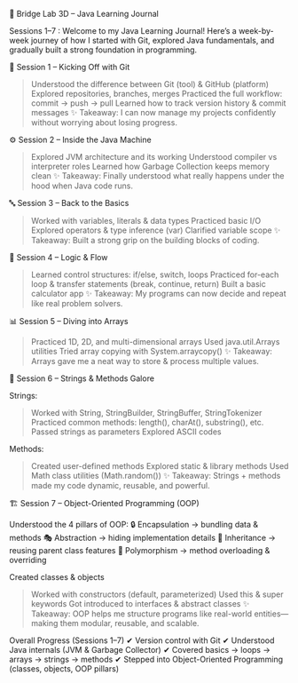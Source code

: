 🚀 Bridge Lab 3D – Java Learning Journal

Sessions 1–7 :
Welcome to my Java Learning Journal!
Here’s a week-by-week journey of how I started with Git, explored Java fundamentals, and gradually built a strong foundation in programming.

📌 Session 1 – Kicking Off with Git

  > Understood the difference between Git (tool) & GitHub (platform)
  > Explored repositories, branches, merges
  > Practiced the full workflow: commit → push → pull
  > Learned how to track version history & commit messages
  ✨ Takeaway: I can now manage my projects confidently without worrying about losing progress.

⚙️ Session 2 – Inside the Java Machine

  > Explored JVM architecture and its working
  > Understood compiler vs interpreter roles
  > Learned how Garbage Collection keeps memory clean
  ✨ Takeaway: Finally understood what really happens under the hood when Java code runs.

🔤 Session 3 – Back to the Basics

  > Worked with variables, literals & data types
  > Practiced basic I/O
  > Explored operators & type inference (var)
  > Clarified variable scope
  ✨ Takeaway: Built a strong grip on the building blocks of coding.

🔁 Session 4 – Logic & Flow

  > Learned control structures: if/else, switch, loops
  > Practiced for-each loop & transfer statements (break, continue, return)
  > Built a basic calculator app
  ✨ Takeaway: My programs can now decide and repeat like real problem solvers.

📊 Session 5 – Diving into Arrays

  > Practiced 1D, 2D, and multi-dimensional arrays
  > Used java.util.Arrays utilities
  > Tried array copying with System.arraycopy()
  ✨ Takeaway: Arrays gave me a neat way to store & process multiple values.

🧵 Session 6 – Strings & Methods Galore

  Strings:
  > Worked with String, StringBuilder, StringBuffer, StringTokenizer
  > Practiced common methods: length(), charAt(), substring(), etc.
  > Passed strings as parameters
  > Explored ASCII codes
  
  Methods:
  > Created user-defined methods
  > Explored static & library methods
  > Used Math class utilities (Math.random())
  ✨ Takeaway: Strings + methods made my code dynamic, reusable, and powerful.

🏗️ Session 7 – Object-Oriented Programming (OOP)

  Understood the 4 pillars of OOP:
  🔒 Encapsulation → bundling data & methods
  🎭 Abstraction → hiding implementation details
  🧬 Inheritance → reusing parent class features
  🔄 Polymorphism → method overloading & overriding
  
  Created classes & objects
  > Worked with constructors (default, parameterized)
  > Used this & super keywords
  > Got introduced to interfaces & abstract classes
  ✨ Takeaway: OOP helps me structure programs like real-world entities—making them modular, reusable, and scalable.

Overall Progress (Sessions 1–7)
✔ Version control with Git
✔ Understood Java internals (JVM & Garbage Collector)
✔ Covered basics → loops → arrays → strings → methods
✔ Stepped into Object-Oriented Programming (classes, objects, OOP pillars)
